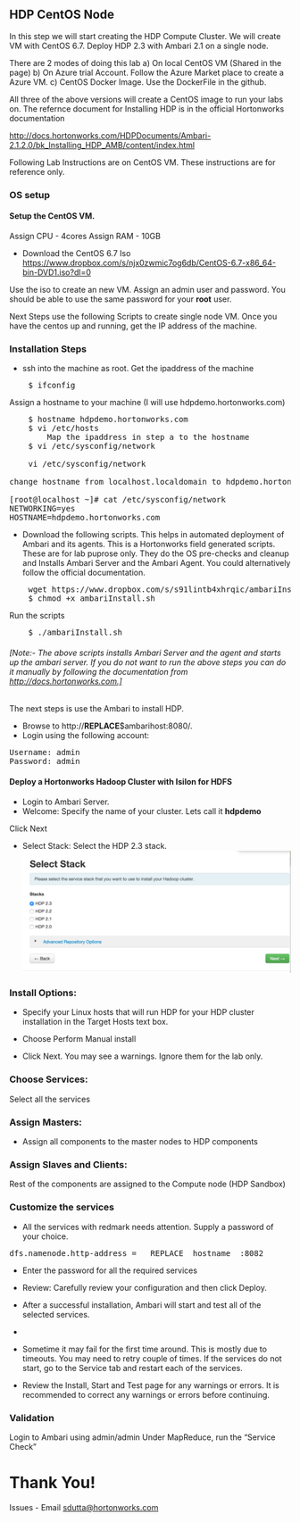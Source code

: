 ## HDP CentOS Node
In this step we will start creating the HDP Compute Cluster. We will create VM with CentOS 6.7. Deploy HDP 2.3 with Ambari 2.1 on a single node. 

There are 2 modes of doing this lab
a) On local CentOS VM (Shared in the page)
b) On Azure trial Account. Follow the Azure Market place to create a Azure VM.
c) CentOS Docker Image. Use the DockerFile in the github.

All three of the above versions will create a CentOS image to run your labs on. The refernce document for Installing HDP is in the official Hortonworks documentation

http://docs.hortonworks.com/HDPDocuments/Ambari-2.1.2.0/bk_Installing_HDP_AMB/content/index.html

Following Lab Instructions are on CentOS VM. These instructions are for reference only.

### OS setup

#### Setup the CentOS VM.

Assign CPU - 4cores
Assign RAM - 10GB

+ Download the CentOS 6.7 Iso
https://www.dropbox.com/s/njx0zwmic7og6db/CentOS-6.7-x86_64-bin-DVD1.iso?dl=0

Use the iso to create an new VM. Assign an admin user and password. You should be able to use the same password for your <b>root</b> user.

Next Steps use the following Scripts to create single node VM. Once you have the centos up and running, get the IP address of the machine.

### Installation Steps

+ ssh into the machine as root. Get the ipaddress of the machine

<pre>
	$ ifconfig
</pre>

Assign a hostname to your machine (I will use hdpdemo.hortonworks.com)
<pre>
	$ hostname hdpdemo.hortonworks.com
	$ vi /etc/hosts
		Map the ipaddress in step a to the hostname
	$ vi /etc/sysconfig/network
	
	vi /etc/sysconfig/network
	
change hostname from localhost.localdomain to hdpdemo.hortonworks.com

[root@localhost ~]# cat /etc/sysconfig/network
NETWORKING=yes
HOSTNAME=hdpdemo.hortonworks.com
</pre>

+ Download the following scripts. This helps in automated deployment of Ambari and its agents. This is a Hortonworks field generated scripts. These are for lab puprose only. They do the OS pre-checks and cleanup and Installs Ambari Server and the Ambari Agent. You could alternatively follow the official documentation.

<pre>
	wget https://www.dropbox.com/s/s91lintb4xhrqic/ambariInstall.sh?dl=0 -O ambariInstall.sh
	$ chmod +x ambariInstall.sh
</pre>

Run the scripts
<pre>
	$ ./ambariInstall.sh
</pre>

###### [Note:- The above scripts installs Ambari Server and the agent and starts up the ambari server. If you do not want to run the above steps you can do it manually by following the documentation from http://docs.hortonworks.com.]

The next steps is use the Ambari to install HDP.

+ Browse to http://__REPLACE__$ambarihost:8080/.
+ Login using the following account:
<pre>
Username: admin
Password: admin
</pre>
 
#### Deploy a Hortonworks Hadoop Cluster with Isilon for HDFS


+ Login to Ambari Server.
+ Welcome: Specify the name of your cluster. Lets call it <b>hdpdemo</b>

Click Next

+ Select Stack: Select the HDP 2.3 stack.
![Screen Shot](https://github.com/shivajid/hwx-isilon/blob/master/images/screen1.png)

### Install Options:

+ Specify your Linux hosts that will run HDP for your HDP cluster installation in the Target Hosts text box.

+ Choose Perform Manual install

+ Click Next. You may see a warnings. Ignore them for the lab only.

### Choose Services: 

Select all the services

### Assign Masters:

+ Assign all components to the master nodes to HDP components

### Assign Slaves and Clients: 

Rest of the components are assigned to the Compute node (HDP Sandbox)

### Customize the services

+ All the services with redmark needs attention. Supply a password of your choice.

<pre>
dfs.namenode.http-address = __REPLACE__hostname__:8082
</pre>

+ Enter the password for all the required services

+ Review: Carefully review your configuration and then click Deploy.
 
+ After a successful installation, Ambari will start and test all of the selected services.  
+ 
+ Sometime it may fail for the first time around. This is mostly due to timeouts. You may need to retry couple of times. If the services do not start, go to the Service tab and restart each of the services.

+ Review the Install, Start and Test page for any warnings or errors. It is recommended to correct any warnings or errors before continuing.

### Validation

Login to Ambari using admin/admin
Under MapReduce, run the “Service Check”


# Thank You!

Issues - Email sdutta@hortonworks.com
